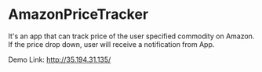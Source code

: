 # AmazonPriceTracker
It's an app that can track price of the user specified commodity on Amazon.
If the price drop down, user will receive a notification from App.

Demo Link:
http://35.194.31.135/
